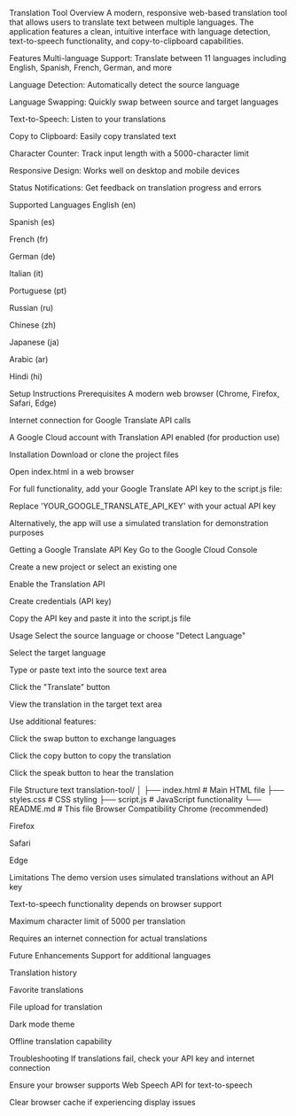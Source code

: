   Translation Tool 
Overview
A modern, responsive web-based translation tool that allows users to translate text between multiple languages. The application features a clean, intuitive interface with language detection, text-to-speech functionality, and copy-to-clipboard capabilities.

Features
Multi-language Support: Translate between 11 languages including English, Spanish, French, German, and more

Language Detection: Automatically detect the source language

Language Swapping: Quickly swap between source and target languages

Text-to-Speech: Listen to your translations

Copy to Clipboard: Easily copy translated text

Character Counter: Track input length with a 5000-character limit

Responsive Design: Works well on desktop and mobile devices

Status Notifications: Get feedback on translation progress and errors

Supported Languages
English (en)

Spanish (es)

French (fr)

German (de)

Italian (it)

Portuguese (pt)

Russian (ru)

Chinese (zh)

Japanese (ja)

Arabic (ar)

Hindi (hi)

Setup Instructions
Prerequisites
A modern web browser (Chrome, Firefox, Safari, Edge)

Internet connection for Google Translate API calls

A Google Cloud account with Translation API enabled (for production use)

Installation
Download or clone the project files

Open index.html in a web browser

For full functionality, add your Google Translate API key to the script.js file:

Replace 'YOUR_GOOGLE_TRANSLATE_API_KEY' with your actual API key

Alternatively, the app will use a simulated translation for demonstration purposes

Getting a Google Translate API Key
Go to the Google Cloud Console

Create a new project or select an existing one

Enable the Translation API

Create credentials (API key)

Copy the API key and paste it into the script.js file

Usage
Select the source language or choose "Detect Language"

Select the target language

Type or paste text into the source text area

Click the "Translate" button

View the translation in the target text area

Use additional features:

Click the swap button to exchange languages

Click the copy button to copy the translation

Click the speak button to hear the translation

File Structure
text
translation-tool/
│
├── index.html          # Main HTML file
├── styles.css          # CSS styling
├── script.js           # JavaScript functionality
└── README.md           # This file
Browser Compatibility
Chrome (recommended)

Firefox

Safari

Edge

Limitations
The demo version uses simulated translations without an API key

Text-to-speech functionality depends on browser support

Maximum character limit of 5000 per translation

Requires an internet connection for actual translations

Future Enhancements
Support for additional languages

Translation history

Favorite translations

File upload for translation

Dark mode theme

Offline translation capability

Troubleshooting
If translations fail, check your API key and internet connection

Ensure your browser supports Web Speech API for text-to-speech

Clear browser cache if experiencing display issues

